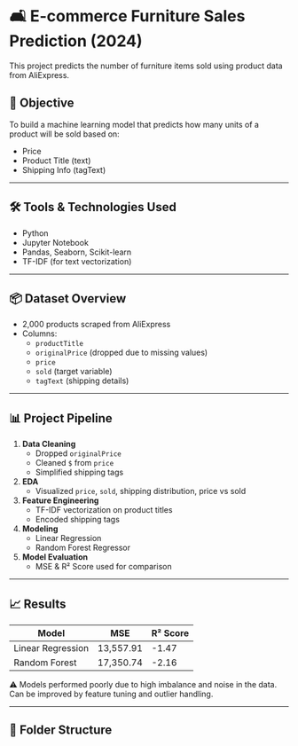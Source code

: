 # 🛋️ E-commerce Furniture Sales Prediction (2024)

This project predicts the number of furniture items sold using product data from AliExpress.

## 📌 Objective
To build a machine learning model that predicts how many units of a product will be sold based on:
- Price
- Product Title (text)
- Shipping Info (tagText)

---

## 🛠️ Tools & Technologies Used
- Python
- Jupyter Notebook
- Pandas, Seaborn, Scikit-learn
- TF-IDF (for text vectorization)

---

## 📦 Dataset Overview
- 2,000 products scraped from AliExpress
- Columns:
  - `productTitle`
  - `originalPrice` (dropped due to missing values)
  - `price`
  - `sold` (target variable)
  - `tagText` (shipping details)

---

## 📊 Project Pipeline

1. **Data Cleaning**
   - Dropped `originalPrice`
   - Cleaned `$` from `price`
   - Simplified shipping tags
2. **EDA**
   - Visualized `price`, `sold`, shipping distribution, price vs sold
3. **Feature Engineering**
   - TF-IDF vectorization on product titles
   - Encoded shipping tags
4. **Modeling**
   - Linear Regression
   - Random Forest Regressor
5. **Model Evaluation**
   - MSE & R² Score used for comparison

---

## 📈 Results

| Model               | MSE           | R² Score          |
|--------------------|---------------|-------------------|
| Linear Regression  | 13,557.91     | -1.47             |
| Random Forest      | 17,350.74     | -2.16             |

⚠️ Models performed poorly due to high imbalance and noise in the data. Can be improved by feature tuning and outlier handling.

---

## 📁 Folder Structure

